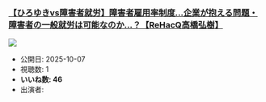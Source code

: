 ### [【ひろゆきvs障害者就労】障害者雇用率制度…企業が抱える問題・障害者の一般就労は可能なのか…？【ReHacQ高橋弘樹】](https://www.youtube.com/watch?v=FJr0_AXDDQw)
[![](https://img.youtube.com/vi/FJr0_AXDDQw/sddefault.jpg)](https://www.youtube.com/watch?v=FJr0_AXDDQw)
-   公開日: 2025-10-07
-   視聴数: 1
-   **いいね数: 46**
-   出演者: 
